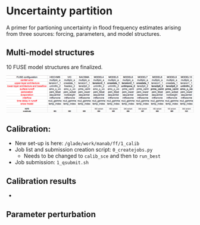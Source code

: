 # Uncertainty partition 

A primer for partioning uncertainty in flood frequency estimates arising from three sources: forcing, parameters, and model structures.

## Multi-model structures
10 FUSE model structures are finalized.

![Configurations](./modelconfigs.png)

## Calibration:

* New set-up is here: `/glade/work/manab/ff/1_calib`
* Job list and submission creation script: `0_createjobs.py`
    * Needs to be changed to `calib_sce` and then to `run_best` 
* Job submission: `1_qsubmit.sh` 

## Calibration results
* 

## Parameter perturbation
